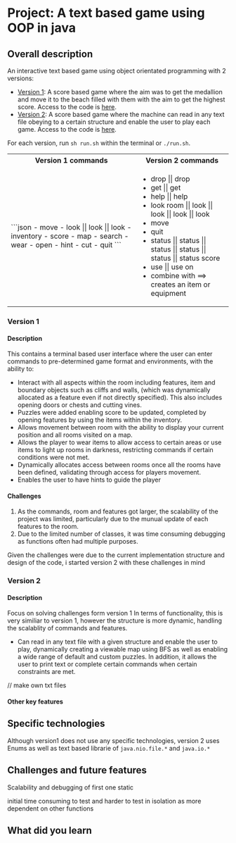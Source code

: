 # Project: A text based game using OOP in java

## Overall description 
An interactive text based game using object orientated programming with 2 versions:
- [Version 1](#version-1): A score based game where the aim was to get the medallion and move it to the beach filled with them with the aim to get the highest score. Access to the code is [here](/Txt-based%20game/Version%201/).
- [Version 2](#version-2): A score based game where the machine can read in any text file obeying to a certain structure and enable the user to play each game. Access to the code is [here](/Txt-based%20game/Version%202/).

For each version, run `sh run.sh` within the terminal or `./run.sh`. 

<table><tr>
<th>Version 1 commands</th>
<th>Version 2 commands</th>
</tr>
<tr>
<td>
```json
- move <direction> 
- look || look <feature> || look <item> 
- inventory
- score 
- map 
- search <feature> 
- wear <item> 
- open <feature> 
- hint 
- cut 
- quit 
```
</td>
<td>


- drop <item> || drop <equipment>
- get <item> || get <equipment>
- help || help <command>
- look room || look <exit> || look <feature> || look <item> || look <equipment> 
- move <direction>
- quit 
- status <player> || status <inventory> || status <item> || status <equipment> || status <map> || status score
- use <equipment> || use <equipment> on <feature>
- combine <item> with <item> ==> creates an item or equipment

</td>
</tr></table>

### Version 1  
#### Description  
This contains a terminal based user interface where the user can enter commands to pre-determined game format and environments, with the ability to:
- Interact with all aspects within the room including features, item and boundary objects such as cliffs and walls, (which was dynamically allocated as a feature even if not directly specified). This also includes opening doors or chests and cutting vines.
- Puzzles were added enabling score to be updated, completed by opening features by using the items within the inventory.
- Allows movement between room with the ability to display your current position and all rooms visited on a map.
- Allows the player to wear items to allow access to certain areas or use items to light up rooms in darkness, restricting commands if certain conditions were not met.
- Dynamically allocates access between rooms once all the rooms have been defined, validating through access for players movement.
- Enables the user to have hints to guide the player


#### Challenges 
1. As the commands, room and features got larger, the scalability of the project was limited, particularly due to the munual update of each features to the room. 
2. Due to the limited number of classes, it was time consuming debugging as functions often had multiple purposes.

Given the challenges were due to the current implementation structure and design of the code, i started version 2 with these challenges in mind 



### Version 2  
#### Description
Focus on solving challenges form version 1
In terms of functionality, this is very similiar to version 1, however the structure is more dynamic, handling the scalablity of commands and features.
- Can read in any text file with a given structure and enable the user to play, dynamically creating a viewable map using BFS as well as enabling a wide range of default and custom puzzles. In addition, it allows the user to print text or complete certain commands when certain constraints are met.

// make own txt files

#### Other key features  
 



## Specific technologies
Although version1 does not use any specific technologies, version 2 uses Enums as well as text based librarie of `java.nio.file.*` and `java.io.*`


## Challenges and future features
Scalability and debugging of first one 
static 

initial time consuming to test and harder to test in isolation as more dependent on other functions 

## What did you learn
